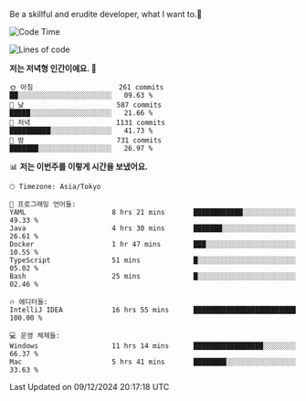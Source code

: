 Be a skillful and erudite developer, what I want to.👶

<!--START_SECTION:waka-->
![Code Time](http://img.shields.io/badge/Code%20Time-1%2C472%20hrs%2039%20mins-blue)

![Lines of code](https://img.shields.io/badge/%EC%A0%80%EB%8A%94%20%EC%97%AC%ED%83%9C%EA%B9%8C%EC%A7%80%20-918.3%20thousand%20%EC%A4%84%EC%9D%98%20%EC%BD%94%EB%93%9C%EB%A5%BC%20%EC%9E%91%EC%84%B1%ED%96%88%EC%96%B4%EC%9A%94.-blue)

**저는 저녁형 인간이에요. 🦉** 

```text
🌞 아침                     261 commits         ██░░░░░░░░░░░░░░░░░░░░░░░   09.63 % 
🌆 낮　                     587 commits         █████░░░░░░░░░░░░░░░░░░░░   21.66 % 
🌃 저녁                     1131 commits        ██████████░░░░░░░░░░░░░░░   41.73 % 
🌙 밤　                     731 commits         ███████░░░░░░░░░░░░░░░░░░   26.97 % 
```


📊 **저는 이번주를 이렇게 시간을 보냈어요.** 

```text
🕑︎ Timezone: Asia/Tokyo

💬 프로그래밍 언어들: 
YAML                     8 hrs 21 mins       ████████████░░░░░░░░░░░░░   49.33 % 
Java                     4 hrs 30 mins       ███████░░░░░░░░░░░░░░░░░░   26.61 % 
Docker                   1 hr 47 mins        ███░░░░░░░░░░░░░░░░░░░░░░   10.55 % 
TypeScript               51 mins             █░░░░░░░░░░░░░░░░░░░░░░░░   05.02 % 
Bash                     25 mins             █░░░░░░░░░░░░░░░░░░░░░░░░   02.46 % 

🔥 에디터들: 
IntelliJ IDEA            16 hrs 55 mins      █████████████████████████   100.00 % 

💻 운영 체제들: 
Windows                  11 hrs 14 mins      █████████████████░░░░░░░░   66.37 % 
Mac                      5 hrs 41 mins       ████████░░░░░░░░░░░░░░░░░   33.63 % 
```


 Last Updated on 09/12/2024 20:17:18 UTC
<!--END_SECTION:waka-->
